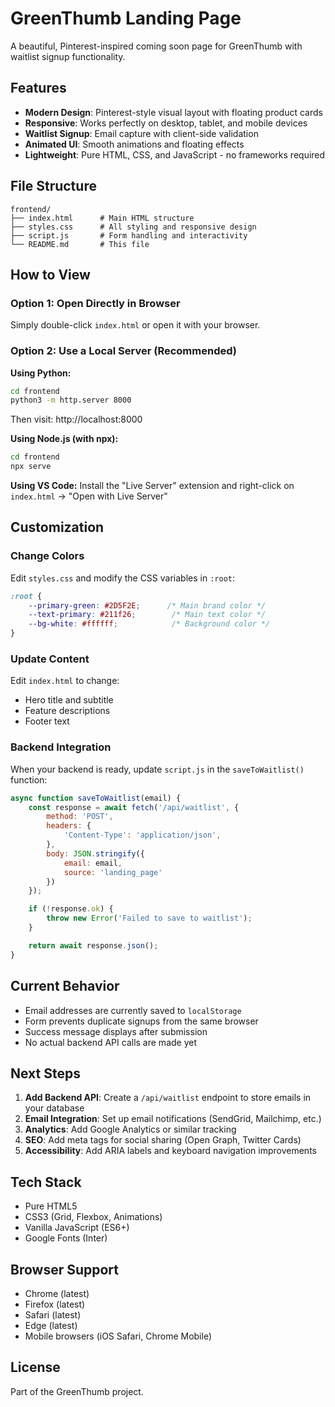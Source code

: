 # GreenThumb Landing Page

A beautiful, Pinterest-inspired coming soon page for GreenThumb with waitlist signup functionality.

## Features

- **Modern Design**: Pinterest-style visual layout with floating product cards
- **Responsive**: Works perfectly on desktop, tablet, and mobile devices
- **Waitlist Signup**: Email capture with client-side validation
- **Animated UI**: Smooth animations and floating effects
- **Lightweight**: Pure HTML, CSS, and JavaScript - no frameworks required

## File Structure

```
frontend/
├── index.html      # Main HTML structure
├── styles.css      # All styling and responsive design
├── script.js       # Form handling and interactivity
└── README.md       # This file
```

## How to View

### Option 1: Open Directly in Browser
Simply double-click `index.html` or open it with your browser.

### Option 2: Use a Local Server (Recommended)

**Using Python:**
```bash
cd frontend
python3 -m http.server 8000
```
Then visit: http://localhost:8000

**Using Node.js (with npx):**
```bash
cd frontend
npx serve
```

**Using VS Code:**
Install the "Live Server" extension and right-click on `index.html` → "Open with Live Server"

## Customization

### Change Colors
Edit `styles.css` and modify the CSS variables in `:root`:
```css
:root {
    --primary-green: #2D5F2E;      /* Main brand color */
    --text-primary: #211f26;        /* Main text color */
    --bg-white: #ffffff;            /* Background color */
}
```

### Update Content
Edit `index.html` to change:
- Hero title and subtitle
- Feature descriptions
- Footer text

### Backend Integration

When your backend is ready, update `script.js` in the `saveToWaitlist()` function:

```javascript
async function saveToWaitlist(email) {
    const response = await fetch('/api/waitlist', {
        method: 'POST',
        headers: {
            'Content-Type': 'application/json',
        },
        body: JSON.stringify({
            email: email,
            source: 'landing_page'
        })
    });

    if (!response.ok) {
        throw new Error('Failed to save to waitlist');
    }

    return await response.json();
}
```

## Current Behavior

- Email addresses are currently saved to `localStorage`
- Form prevents duplicate signups from the same browser
- Success message displays after submission
- No actual backend API calls are made yet

## Next Steps

1. **Add Backend API**: Create a `/api/waitlist` endpoint to store emails in your database
2. **Email Integration**: Set up email notifications (SendGrid, Mailchimp, etc.)
3. **Analytics**: Add Google Analytics or similar tracking
4. **SEO**: Add meta tags for social sharing (Open Graph, Twitter Cards)
5. **Accessibility**: Add ARIA labels and keyboard navigation improvements

## Tech Stack

- Pure HTML5
- CSS3 (Grid, Flexbox, Animations)
- Vanilla JavaScript (ES6+)
- Google Fonts (Inter)

## Browser Support

- Chrome (latest)
- Firefox (latest)
- Safari (latest)
- Edge (latest)
- Mobile browsers (iOS Safari, Chrome Mobile)

## License

Part of the GreenThumb project.
